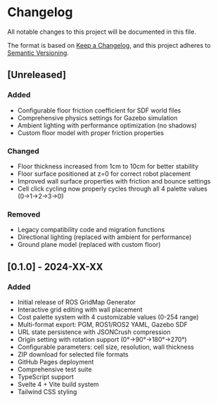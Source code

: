 # Changelog

All notable changes to this project will be documented in this file.

The format is based on [Keep a Changelog](https://keepachangelog.com/en/1.0.0/),
and this project adheres to [Semantic Versioning](https://semver.org/spec/v2.0.0.html).

## [Unreleased]

### Added
- Configurable floor friction coefficient for SDF world files
- Comprehensive physics settings for Gazebo simulation
- Ambient lighting with performance optimization (no shadows)
- Custom floor model with proper friction properties

### Changed  
- Floor thickness increased from 1cm to 10cm for better stability
- Floor surface positioned at z=0 for correct robot placement
- Improved wall surface properties with friction and bounce settings
- Cell click cycling now properly cycles through all 4 palette values (0→1→2→3→0)

### Removed
- Legacy compatibility code and migration functions
- Directional lighting (replaced with ambient for performance)
- Ground plane model (replaced with custom floor)

## [0.1.0] - 2024-XX-XX

### Added
- Initial release of ROS GridMap Generator
- Interactive grid editing with wall placement
- Cost palette system with 4 customizable values (0-254 range)
- Multi-format export: PGM, ROS1/ROS2 YAML, Gazebo SDF
- URL state persistence with JSONCrush compression
- Origin setting with rotation support (0°→90°→180°→270°)
- Configurable parameters: cell size, resolution, wall thickness
- ZIP download for selected file formats
- GitHub Pages deployment
- Comprehensive test suite
- TypeScript support
- Svelte 4 + Vite build system
- Tailwind CSS styling